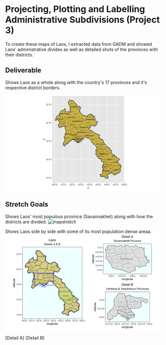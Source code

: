 # Projecting, Plotting and Labelling Administrative Subdivisions (Project 3)

To create these maps of Laos, I extracted data from GADM and showed Laos' administrative divides as well as detailed shots of the provinces with their districts. 

## Deliverable 

Shows Laos as a whole along with the country's 17 provinces and it's respective district borders. 

![laosmap](laos.png)

## Stretch Goals

Shows Laos' most populous province (Savannakhet) along with how the districts are divided. 
![mapstretch](savannakhét.png)

Shows Laos side by side with some of its most population dense areaa. 
![detail](detailab_laos.png) 

[Detail A]
[Detail B]



